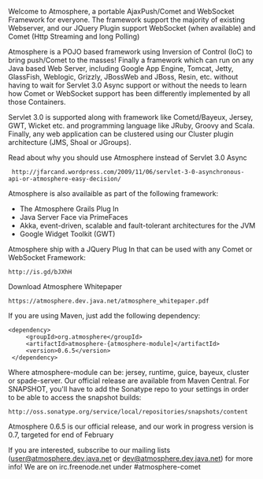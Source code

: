 Welcome to Atmosphere, a portable AjaxPush/Comet and WebSocket Framework for everyone. The framework support the majority of existing Webserver, and our JQuery Plugin support WebSocket (when available) and Comet (Http Streaming and long Polling)

Atmosphere is a POJO based framework using Inversion of Control (IoC) to bring push/Comet to the masses! Finally a framework which can run on any Java based Web Server, including Google App Engine, Tomcat, Jetty, GlassFish, Weblogic, Grizzly, JBossWeb and JBoss, Resin, etc. without having to wait for Servlet 3.0 Async support or without the needs to learn how Comet or WebSocket support has been differently implemented by all those Containers.  

Servlet 3.0 is supported along with framework like Cometd/Bayeux, Jersey, GWT, Wicket etc. and programming language like JRuby, Groovy and Scala. Finally, any web application can be clustered using our Cluster plugin architecture (JMS, Shoal or JGroups).

Read about why you should use Atmosphere instead of Servlet 3.0 Async

     http://jfarcand.wordpress.com/2009/11/06/servlet-3-0-asynchronous-api-or-atmosphere-easy-decision/

Atmosphere is also availaible as part of the following framework:

* The Atmosphere Grails Plug In
* Java Server Face via PrimeFaces
* Akka, event-driven, scalable and fault-tolerant architectures for the JVM
* Google Widget Toolkit (GWT)

Atmosphere ship with a JQuery Plug In that can be used with any Comet or WebSocket Framework:

    http://is.gd/bJXhH

Download Atmosphere Whitepaper

    https://atmosphere.dev.java.net/atmosphere_whitepaper.pdf

If you are using Maven, just add the following dependency:

    <dependency>
         <groupId>org.atmosphere</groupId>
         <artifactId>atmosphere-{atmosphere-module]</artifactId>
         <version>0.6.5</version>
     </dependency>

Where atmosphere-module can be: jersey, runtime, guice, bayeux, cluster or spade-server. Our official release are available from Maven Central. For SNAPSHOT, you'll have to add the Sonatype repo to your settings in order to be able to access the snapshot builds:

    http://oss.sonatype.org/service/local/repositories/snapshots/content

Atmosphere 0.6.5 is our official release, and our work in progress version is 0.7, targeted for end of February

If you are interested, subscribe to our mailing lists (user@atmosphere.dev.java.net or dev@atmosphere.dev.java.net) for more info!  We are on irc.freenode.net under #atmosphere-comet
